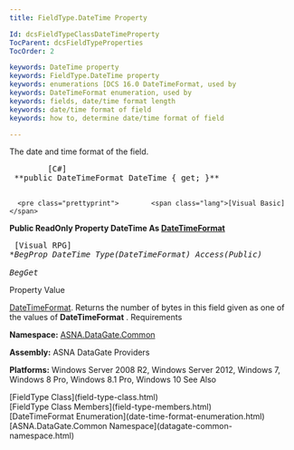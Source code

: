 ```yaml
---
title: FieldType.DateTime Property

Id: dcsFieldTypeClassDateTimeProperty
TocParent: dcsFieldTypeProperties
TocOrder: 2

keywords: DateTime property
keywords: FieldType.DateTime property
keywords: enumerations [DCS 16.0 DateTimeFormat, used by
keywords: DateTimeFormat enumeration, used by
keywords: fields, date/time format length
keywords: date/time format of field
keywords: how to, determine date/time format of field

---
```


The date and time format of the field. 
<pre class="prettyprint">        <span class="lang">[C#]</span>
 **public DateTimeFormat DateTime { get; }** 
      </pre>
      <pre class="prettyprint">        <span class="lang">[Visual Basic] </span>
 **Public ReadOnly Property DateTime As [DateTimeFormat](date-time-format-enumeration.html)** 
      </pre>
      <pre class="prettyprint">
        <span class="lang">[Visual RPG]</span>
 **BegProp DateTime Type(DateTimeFormat) Access(*Public)<br />   BegGet** 
      </pre>

Property Value

[DateTimeFormat](date-time-format-enumeration.html). Returns the number of bytes in this field given as one of the values of **DateTimeFormat** . 
Requirements

**Namespace:** [ASNA.DataGate.Common](datagate-common-namespace.html)

**Assembly:** ASNA DataGate Providers

**Platforms:** Windows Server 2008 R2, Windows Server 2012, Windows 7, Windows 8 Pro, Windows 8.1 Pro, Windows 10
See Also

<dl />
      [FieldType Class](field-type-class.html)
      <br />
      [FieldType Class Members](field-type-members.html)
      <br />
      [DateTimeFormat Enumeration](date-time-format-enumeration.html)
      <br />
      [ASNA.DataGate.Common Namespace](datagate-common-namespace.html)

